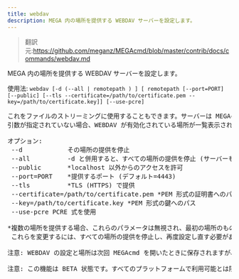 ```yaml
---
title: webdav
description: MEGA 内の場所を提供する WEBDAV サーバーを設定します。
---
```


>翻訳元:https://github.com/meganz/MEGAcmd/blob/master/contrib/docs/commands/webdav.md

MEGA 内の場所を提供する WEBDAV サーバーを設定します。

使用法: `webdav [-d (--all | remotepath ) ] [ remotepath [--port=PORT] [--public] [--tls --certificate=/path/to/certificate.pem --key=/path/to/certificate.key]] [--use-pcre]`
<pre>
これをファイルのストリーミングに使用することもできます。サーバーは MEGAcmd サーバーが動作している間実行されます。
引数が指定されていない場合、WEBDAV が有効化されている場所が一覧表示されます。

オプション:
 --d        	その場所の提供を停止
 --all      	-d と併用すると、すべての場所の提供を停止 (サーバーも停止)
 --public   	*localhost 以外からのアクセスを許可
 --port=PORT	*提供するポート (デフォルト=4443)
 --tls      	*TLS (HTTPS) で提供
 --certificate=/path/to/certificate.pem	*PEM 形式の証明書へのパス
 --key=/path/to/certificate.key	*PEM 形式の鍵へのパス
 --use-pcre	PCRE 式を使用

*複数の場所を提供する場合、これらのパラメータは無視され、最初の場所のものが使用されます。
 これらを変更するには、すべての場所の提供を停止し、再度設定し直す必要があります。

注意: WEBDAV の設定と場所は次回 MEGAcmd を開いたときに保存されますが、ログアウトすると削除されます。

注意: この機能は BETA 状態です。すべてのプラットフォームで利用可能とは限りません。問題がある場合は support@mega.nz までご連絡ください。
</pre>
